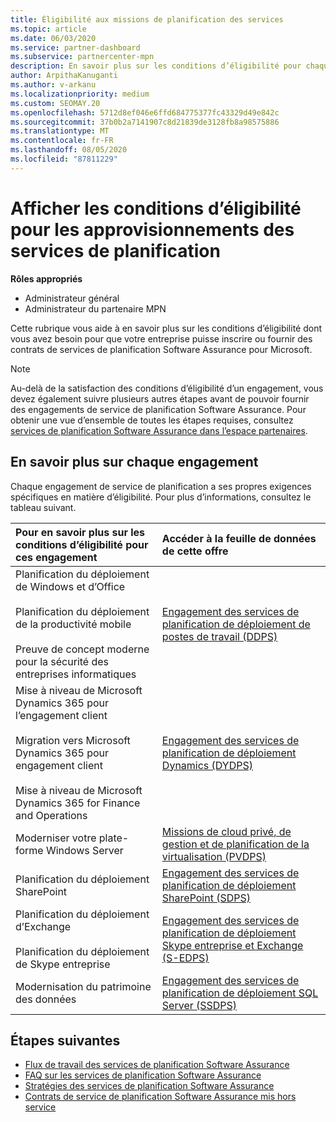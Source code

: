 ```yaml
---
title: Éligibilité aux missions de planification des services
ms.topic: article
ms.date: 06/03/2020
ms.service: partner-dashboard
ms.subservice: partnercenter-mpn
description: En savoir plus sur les conditions d’éligibilité pour chaque engagement de service de planification Software assurance qu’une société souhaite offrir aux clients d’entreprise.
author: ArpithaKanuganti
ms.author: v-arkanu
ms.localizationpriority: medium
ms.custom: SEOMAY.20
ms.openlocfilehash: 5712d8ef046e6ffd684775377fc43329d49e842c
ms.sourcegitcommit: 37b0b2a7141907c8d21839de3128fb8a98575886
ms.translationtype: MT
ms.contentlocale: fr-FR
ms.lasthandoff: 08/05/2020
ms.locfileid: "87811229"
---
```

# <a name="view-eligibility-requirements-for-planning-services-engagements"></a>Afficher les conditions d’éligibilité pour les approvisionnements des services de planification

**Rôles appropriés**

- Administrateur général
- Administrateur du partenaire MPN

Cette rubrique vous aide à en savoir plus sur les conditions d’éligibilité dont vous avez besoin pour que votre entreprise puisse inscrire ou fournir des contrats de services de planification Software Assurance pour Microsoft.

>[!NOTE]
> Au-delà de la satisfaction des conditions d’éligibilité d’un engagement, vous devez également suivre plusieurs autres étapes avant de pouvoir fournir des engagements de service de planification Software Assurance. Pour obtenir une vue d’ensemble de toutes les étapes requises, consultez [services de planification Software Assurance dans l’espace partenaires](software-assurance-dps.md).

## <a name="learn-more-about-each-engagement"></a>En savoir plus sur chaque engagement

Chaque engagement de service de planification a ses propres exigences spécifiques en matière d’éligibilité. Pour plus d’informations, consultez le tableau suivant.

|**Pour en savoir plus sur les conditions d’éligibilité pour ces engagement**   |**Accéder à la feuille de données de cette offre**  |
|:------------------------------------|:------------------|
| Planification du déploiement de Windows et d’Office<br/><br/> Planification du déploiement de la productivité mobile<br/><br/> Preuve de concept moderne pour la sécurité des entreprises informatiques | [Engagement des services de planification de déploiement de postes de travail (DDPS)](https://go.microsoft.com/fwlink/?linkid=2116072) |
| Mise à niveau de Microsoft Dynamics 365 pour l’engagement client<br/><br/> Migration vers Microsoft Dynamics 365 pour engagement client<br/><br/> Mise à niveau de Microsoft Dynamics 365 for Finance and Operations  | [Engagement des services de planification de déploiement Dynamics (DYDPS)](https://go.microsoft.com/fwlink/?linkid=2116073)  |
| Moderniser votre plate-forme Windows Server | [Missions de cloud privé, de gestion et de planification de la virtualisation (PVDPS)](https://go.microsoft.com/fwlink/?linkid=2115982) |
| Planification du déploiement SharePoint   | [Engagement des services de planification de déploiement SharePoint (SDPS)](https://go.microsoft.com/fwlink/?linkid=2116074)  |
| Planification du déploiement d’Exchange<br/><br/> Planification du déploiement de Skype entreprise  | [Engagement des services de planification de déploiement Skype entreprise et Exchange (S-EDPS)](https://go.microsoft.com/fwlink/?linkid=2116075)  |
| Modernisation du patrimoine des données  | [Engagement des services de planification de déploiement SQL Server (SSDPS)](https://go.microsoft.com/fwlink/?linkid=2116076)  |

## <a name="next-steps"></a>Étapes suivantes

- [Flux de travail des services de planification Software Assurance](https://go.microsoft.com/fwlink/?linkid=2115983)
- [FAQ sur les services de planification Software Assurance](https://go.microsoft.com/fwlink/?linkid=2116077)
- [Stratégies des services de planification Software Assurance](https://go.microsoft.com/fwlink/?linkid=2115984)
- [Contrats de service de planification Software Assurance mis hors service](https://query.prod.cms.rt.microsoft.com/cms/api/am/binary/RE4sln9)
